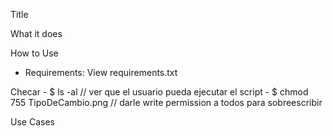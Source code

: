 Title

What it does

How to Use
- Requirements: View requirements.txt

Checar 
	- $ ls -al
		// ver que el usuario pueda ejecutar el script
	- $ chmod 755 TipoDeCambio.png 
			// darle write permission a todos para sobreescribir


Use Cases

